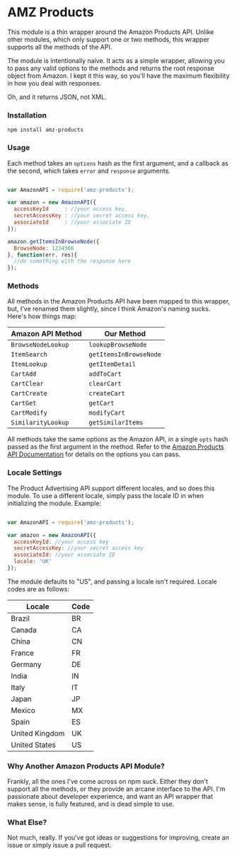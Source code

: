 # AMZ Products

This module is a thin wrapper around the Amazon Products API. Unlike other modules, which only support one or two methods, this wrapper supports all the methods of the API.

The module is intentionally naive. It acts as a simple wrapper, allowing you to pass any valid options to the methods and returns the root response object from Amazon. I kept it this way, so you'll have the maximum flexibility in how you deal with responses.

Oh, and it returns JSON, not XML.

### Installation

`npm install amz-products`

### Usage

Each method takes an `options` hash as the first argument, and a callback as the second, which takes `error` and `response` arguments.

~~~javascript

var AmazonAPI = require('amz-products');

var amazon = new AmazonAPI({
  accessKeyId     : //your access key,
  secretAccessKey : //your secret access key,
  associateId     : //your associate ID
});

amazon.getItemsInBrowseNode({
  BrowseNode: 1234566
}, function(err, res){
  //do something with the response here
});
~~~

### Methods

All methods in the Amazon Products API have been mapped to this wrapper, but, I've renamed them slightly, since I think Amazon's naming sucks. Here's how things map:

Amazon API Method   |   Our Method
--------------------|------------------
`BrowseNodeLookup`  | `lookupBrowseNode`
`ItemSearch`        | `getItemsInBrowseNode`
`ItemLookup`        | `getItemDetail`
`CartAdd`           | `addToCart`
`CartClear`         | `clearCart`
`CartCreate`        | `createCart`
`CartGet`           | `getCart`
`CartModify`        | `modifyCart`
`SimilarityLookup`  | `getSimilarItems`

All methods take the same options as the Amazon API, in a single `opts` hash passed as the first argument in the method. Refer to the [Amazon Products API Documentation](http://docs.aws.amazon.com/AWSECommerceService/latest/DG/CHAP_ApiReference.html) for details on the options you can pass.

### Locale Settings

The Product Advertising API support different locales, and so does this module. To use a different locale, simply pass the locale ID in when initializing the module. Example:

~~~javascript

var AmazonAPI = require('amz-products');

var amazon = new AmazonAPI({
  accessKeyId: //your access key
  secretAccessKey: //your secret access key
  associateId: //your associate ID
  locale: 'UK'
});

~~~

The module defaults to "US", and passing a locale isn't required. Locale codes are as follows:

Locale        |   Code
--------------|----------
Brazil        | BR
Canada        | CA
China         | CN
France        | FR
Germany       | DE
India         | IN
Italy         | IT
Japan         | JP
Mexico        | MX
Spain         | ES
United Kingdom| UK
United States | US


### Why Another Amazon Products API Module?

Frankly, all the ones I've come across on npm suck. Either they don't support all the methods, or they provide an arcane interface to the API. I'm passionate about developer experience, and want an API wrapper that makes sense, is fully featured, and is dead simple to use.

### What Else?

Not much, really. If you've got ideas or suggestions for improving, create an issue or simply issue a pull request.
